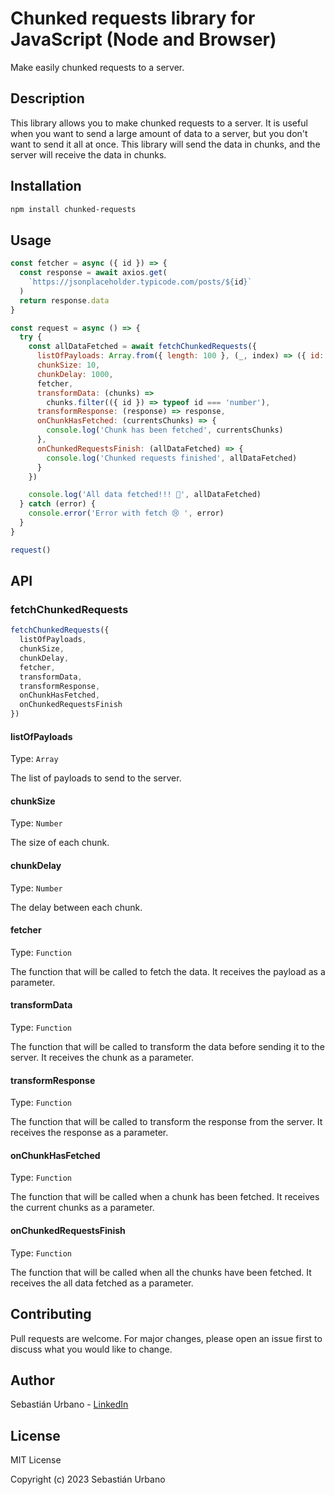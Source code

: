 # Chunked requests library for JavaScript (Node and Browser)

Make easily chunked requests to a server.

## Description

This library allows you to make chunked requests to a server. It is useful when you want to send a large amount of data to a server, but you don't want to send it all at once. This library will send the data in chunks, and the server will receive the data in chunks.

## Installation

```bash
npm install chunked-requests
```

## Usage

```javascript
const fetcher = async ({ id }) => {
  const response = await axios.get(
    `https://jsonplaceholder.typicode.com/posts/${id}`
  )
  return response.data
}

const request = async () => {
  try {
    const allDataFetched = await fetchChunkedRequests({
      listOfPayloads: Array.from({ length: 100 }, (_, index) => ({ id: index + 1 })),
      chunkSize: 10,
      chunkDelay: 1000,
      fetcher,
      transformData: (chunks) =>
        chunks.filter(({ id }) => typeof id === 'number'),
      transformResponse: (response) => response,
      onChunkHasFetched: (currentsChunks) => {
        console.log('Chunk has been fetched', currentsChunks)
      },
      onChunkedRequestsFinish: (allDataFetched) => {
        console.log('Chunked requests finished', allDataFetched)
      }
    })

    console.log('All data fetched!!! 🥳', allDataFetched)
  } catch (error) {
    console.error('Error with fetch 😢 ', error)
  }
}

request()
```

## API

### fetchChunkedRequests

```javascript
fetchChunkedRequests({
  listOfPayloads,
  chunkSize,
  chunkDelay,
  fetcher,
  transformData,
  transformResponse,
  onChunkHasFetched,
  onChunkedRequestsFinish
})
```

#### listOfPayloads

Type: `Array`

The list of payloads to send to the server.

#### chunkSize

Type: `Number`

The size of each chunk.

#### chunkDelay

Type: `Number`

The delay between each chunk.

#### fetcher

Type: `Function`

The function that will be called to fetch the data. It receives the payload as a parameter.

#### transformData

Type: `Function`

The function that will be called to transform the data before sending it to the server. It receives the chunk as a parameter.

#### transformResponse

Type: `Function`

The function that will be called to transform the response from the server. It receives the response as a parameter.

#### onChunkHasFetched

Type: `Function`

The function that will be called when a chunk has been fetched. It receives the current chunks as a parameter.

#### onChunkedRequestsFinish

Type: `Function`

The function that will be called when all the chunks have been fetched. It receives the all data fetched as a parameter.

## Contributing

Pull requests are welcome. For major changes, please open an issue first to discuss what you would like to change.

## Author

Sebastián Urbano - [LinkedIn](https://www.linkedin.com/in/sebastianupr/)

## License

MIT License

Copyright (c) 2023 Sebastián Urbano
